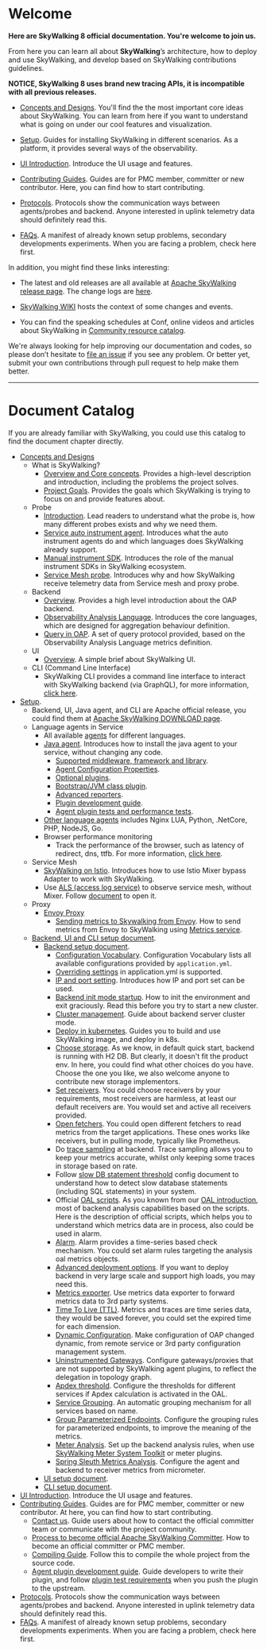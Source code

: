 # Welcome
**Here are SkyWalking 8 official documentation. You're welcome to join us.**

From here you can learn all about **SkyWalking**’s architecture, how to deploy and use SkyWalking, and develop based on SkyWalking contributions guidelines.

**NOTICE, SkyWalking 8 uses brand new tracing APIs, it is incompatible with all previous releases.**

- [Concepts and Designs](en/concepts-and-designs/README.md). You'll find the the most important core ideas about SkyWalking. You can learn from here if you want to understand what is going on under our cool features and visualization.

- [Setup](en/setup/README.md). Guides for installing SkyWalking in different scenarios. As a platform, it provides several ways of the observability.

- [UI Introduction](en/ui/README.md). Introduce the UI usage and features. 

- [Contributing Guides](en/guides/README.md). Guides are for PMC member, committer or new contributor. Here, you can find how to start contributing.

- [Protocols](en/protocols/README.md). Protocols show the communication ways between agents/probes and backend. Anyone interested in uplink telemetry data should definitely read this.

- [FAQs](en/FAQ/README.md). A manifest of already known setup problems, secondary developments experiments. When you are facing a problem, check here first.


In addition, you might find these links interesting:

- The latest and old releases are all available at [Apache SkyWalking release page](http://skywalking.apache.org/downloads/). The change logs are [here](../CHANGES.md).

- [SkyWalking WIKI](https://cwiki.apache.org/confluence/display/SKYWALKING/Home) hosts the context of some changes and events.

- You can find the speaking schedules at Conf, online videos and articles about SkyWalking in [Community resource catalog](https://github.com/OpenSkywalking/Community).

We're always looking for help improving our documentation and codes, so please don’t hesitate to [file an issue](https://github.com/apache/skywalking/issues/new) 
if you see any problem. 
Or better yet, submit your own contributions through pull request to help make them better.

___
# Document Catalog
If you are already familiar with SkyWalking, you could use this catalog to find the document chapter directly.

* [Concepts and Designs](en/concepts-and-designs/README.md)
  * What is SkyWalking?
    * [Overview and Core concepts](en/concepts-and-designs/overview.md). Provides a high-level description and introduction, including the problems the project solves.
    * [Project Goals](en/concepts-and-designs/project-goals.md). Provides the goals which SkyWalking is trying to focus on and provide features about.
  * Probe
    * [Introduction](en/concepts-and-designs/probe-introduction.md). Lead readers to understand what the probe is, how many different probes exists and why we need them.
    * [Service auto instrument agent](en/concepts-and-designs/service-agent.md). Introduces what the auto instrument agents do and which languages does SkyWalking already support. 
    * [Manual instrument SDK](en/concepts-and-designs/manual-sdk.md). Introduces the role of the manual instrument SDKs in SkyWalking ecosystem.
    * [Service Mesh probe](en/concepts-and-designs/service-mesh-probe.md). Introduces why and how SkyWalking receive telemetry data from Service mesh and proxy probe.
  * Backend
    * [Overview](en/concepts-and-designs/backend-overview.md). Provides a high level introduction about the OAP backend.
    * [Observability Analysis Language](en/concepts-and-designs/oal.md). Introduces the core languages, which are designed for aggregation behaviour definition.
    * [Query in OAP](en/protocols/README.md#query-protocol). A set of query protocol provided, based on the Observability Analysis Language metrics definition.
  * UI
    * [Overview](en/concepts-and-designs/ui-overview.md).  A simple brief about SkyWalking UI.
  * CLI (Command Line Interface)
    * SkyWalking CLI provides a command line interface to interact with SkyWalking backend (via GraphQL), for more information, [click here](https://github.com/apache/skywalking-cli).
* [Setup](en/setup/README.md).
  * Backend, UI, Java agent, and CLI are Apache official release, you could find them at [Apache SkyWalking DOWNLOAD page](http://skywalking.apache.org/downloads/).
  * Language agents in Service
    * All available [agents](en/setup/README.md#language-agents-in-service) for different languages.
    * [Java agent](en/setup/service-agent/java-agent/README.md). Introduces how to install the java agent to your service, without changing any code.
      * [Supported middleware, framework and library](en/setup/service-agent/java-agent/Supported-list.md).
      * [Agent Configuration Properties](en/setup/service-agent/java-agent/README.md#table-of-agent-configuration-properties).
      * [Optional plugins](en/setup/service-agent/java-agent/README.md#optional-plugins).
      * [Bootstrap/JVM class plugin](en/setup/service-agent/java-agent/README.md#bootstrap-class-plugins).
      * [Advanced reporters](en/setup/service-agent/java-agent/README.md#advanced-reporters).
      * [Plugin development guide](en/setup/service-agent/java-agent/README.md#plugin-development-guide).
      * [Agent plugin tests and performance tests](en/setup/service-agent/java-agent/README.md#test).
    * [Other language agents](en/setup/README.md#language-agents-in-service) includes Nginx LUA, Python, .NetCore, PHP, NodeJS, Go.
    * Browser performance monitoring
      * Track the performance of the browser, such as latency of redirect, dns, ttfb. For more information, [click here](https://github.com/apache/skywalking-client-js).
  * Service Mesh
    * [SkyWalking on Istio](en/setup/istio/README.md). Introduces how to use Istio Mixer bypass Adapter to work with SkyWalking.
    * Use [ALS (access log service)](https://www.envoyproxy.io/docs/envoy/latest/api-v2/service/accesslog/v2/als.proto) to observe service mesh, without Mixer. Follow [document](en/setup/envoy/als_setting.md) to open it.
  * Proxy
    * [Envoy Proxy](https://www.envoyproxy.io/)
      * [Sending metrics to Skywalking from Envoy](en/setup/envoy/metrics_service_setting.md). How to send metrics from Envoy to SkyWalking using [Metrics service](https://www.envoyproxy.io/docs/envoy/latest/api-v2/config/metrics/v2/metrics_service.proto.html).
  * [Backend, UI and CLI setup document](en/setup/backend/backend-ui-setup.md).
    * [Backend setup document](en/setup/backend/backend-setup.md).
      * [Configuration Vocabulary](en/setup/backend/configuration-vocabulary.md). Configuration Vocabulary lists all available configurations provided by `application.yml`.
      * [Overriding settings](en/setup/backend/backend-setting-override.md) in application.yml is supported.
      * [IP and port setting](en/setup/backend/backend-ip-port.md). Introduces how IP and port set can be used.
      * [Backend init mode startup](en/setup/backend/backend-init-mode.md). How to init the environment and exit graciously. Read this before you try to start a new cluster.
      * [Cluster management](en/setup/backend/backend-cluster.md). Guide about backend server cluster mode.
      * [Deploy in kubernetes](en/setup/backend/backend-k8s.md). Guides you to build and use SkyWalking image, and deploy in k8s.
      * [Choose storage](en/setup/backend/backend-storage.md). As we know, in default quick start, backend is running with H2 DB. But clearly, it doesn't fit the product env. In here, you could find what other choices do you have. Choose the one you like, we also welcome anyone to contribute new storage implementors.
      * [Set receivers](en/setup/backend/backend-receivers.md). You could choose receivers by your requirements, most receivers are harmless, at least our default receivers are. You would set and active all receivers provided.
      * [Open fetchers](en/setup/backend/backend-fetcher.md). You could open different fetchers to read metrics from the target applications. These ones works like receivers, but in pulling mode, typically like Prometheus.
      * Do [trace sampling](en/setup/backend/trace-sampling.md) at backend. Trace sampling allows you to keep your metrics accurate, whilst only keeping some traces in storage based on rate.
      * Follow [slow DB statement threshold](en/setup/backend/slow-db-statement.md) config document to understand how to detect slow database statements (including SQL statements) in your system.
      * Official [OAL scripts](en/guides/backend-oal-scripts.md). As you known from our [OAL introduction](en/concepts-and-designs/oal.md), most of backend analysis capabilities based on the scripts. Here is the description of official scripts, which helps you to understand which metrics data are in process, also could be used in alarm.
      * [Alarm](en/setup/backend/backend-alarm.md). Alarm provides a time-series based check mechanism. You could set alarm rules targeting the analysis oal metrics objects.
      * [Advanced deployment options](en/setup/backend/advanced-deployment.md). If you want to deploy backend in very large scale and support high loads, you may need this.
      * [Metrics exporter](en/setup/backend/metrics-exporter.md). Use metrics data exporter to forward metrics data to 3rd party systems.
      * [Time To Live (TTL)](en/setup/backend/ttl.md). Metrics and traces are time series data, they would be saved forever, you could set the expired time for each dimension.
      * [Dynamic Configuration](en/setup/backend/dynamic-config.md). Make configuration of OAP changed dynamic, from remote service or 3rd party configuration management system.
      * [Uninstrumented Gateways](en/setup/backend/uninstrumented-gateways.md). Configure gateways/proxies that are not supported by SkyWalking agent plugins, to reflect the delegation in topology graph.
      * [Apdex threshold](en/setup/backend/apdex-threshold.md). Configure the thresholds for different services if Apdex calculation is activated in the OAL.
      * [Service Grouping](en/setup/backend/service-auto-grouping.md). An automatic grouping mechanism for all services based on name.
      * [Group Parameterized Endpoints](en/setup/backend/endpoint-grouping-rules.md). Configure the grouping rules for parameterized endpoints, to improve the meaning of the metrics.
      * [Meter Analysis](en/setup/backend/backend-meter.md). Set up the backend analysis rules, when use [SkyWalking Meter System Toolkit](en/setup/service-agent/java-agent/README.md#advanced-features) or meter plugins. 
      * [Spring Sleuth Metrics Analysis](en/setup/backend/spring-sleuth-setup.md). Configure the agent and backend to receiver metrics from micrometer. 
    * [UI setup document](en/setup/backend/ui-setup.md).
    * [CLI setup document](https://github.com/apache/skywalking-cli).
* [UI Introduction](en/ui/README.md). Introduce the UI usage and features.
* [Contributing Guides](en/guides/README.md). Guides are for PMC member, committer or new contributor. At here, you can find how to start contributing.
  * [Contact us](en/guides/README.md#contact-us). Guide users about how to contact the official committer team or communicate with the project community.
  * [Process to become official Apache SkyWalking Committer](en/guides/asf/committer.md). How to become an official committer or PMC member.
  * [Compiling Guide](en/guides/How-to-build.md). Follow this to compile the whole project from the source code.
  * [Agent plugin development guide](en/guides/Java-Plugin-Development-Guide.md). Guide developers to write their plugin, and follow [plugin test requirements](en/guides/Plugin-test.md) when you push the plugin to the upstream.
* [Protocols](en/protocols/README.md). Protocols show the communication ways between agents/probes and backend. Anyone interested in uplink telemetry data should definitely read this.
* [FAQs](en/FAQ/README.md). A manifest of already known setup problems, secondary developments experiments. When you are facing a problem, check here first.


